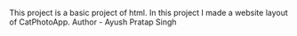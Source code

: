 This project is a basic project of html. In this project I made a website layout of CatPhotoApp.
Author - Ayush Pratap Singh
